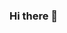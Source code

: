 ### Hi there 👋

<!--
**VictorVasconcellos26/VictorVasconcellos26** is a ✨ _special_ ✨ repository because its `README.md` (this file) appears on your GitHub profile.

<img src='https://drive.google.com/file/d/1HnXlFFvNwzfrlVXvanDKDTxAJlftoAXm/view?usp=sharing' />
Here are some ideas to get you started:

<!--- 🔭 I’m a begginner Developer and a programming lover!
<!--- 🌱 I’m currently learning JavaScript Language and HTML5!!!
<!--- 👯 I’m looking to collaborate on ...
<!--- 🤔 I’m looking for help with ...
<!--- <!-- 💬 Ask me about
  
<!--- 📫 How to reach me: ...
<!--- 😄 Pronouns: ...
<!--- ⚡ Fun fact: ...
-->
